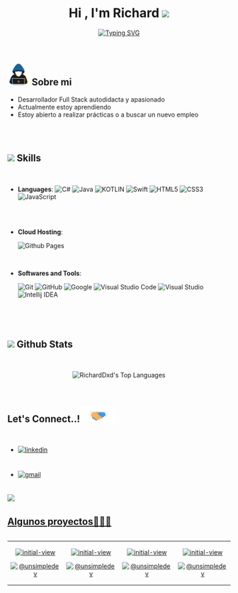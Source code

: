 
<h1 align="center"><b>Hi , I'm Richard </b><img src="https://media.giphy.com/media/hvRJCLFzcasrR4ia7z/giphy.gif" width="35"></h1>
<!--  -->
<p align="center">
  <a href="https://git.io/typing-svg"><img src="https://readme-typing-svg.herokuapp.com?font=Fira+Code&size=25&pause=1000&color=1DA737&background=17144800&center=true&width=435&lines=Hello%2C+World!;Richard+Landa;%3C3" alt="Typing SVG" /></a>
</p>


<br>



	
## <picture><img src = "https://github.com/0xAbdulKhalid/0xAbdulKhalid/raw/main/assets/mdImages/about_me.gif" width = 50px></picture> **Sobre mi**


- Desarrollador Full Stack autodidacta y apasionado
- Actualmente estoy aprendiendo 
- Estoy abierto a realizar prácticas o a buscar un nuevo empleo

<br><br>


## <img src="https://media2.giphy.com/media/QssGEmpkyEOhBCb7e1/giphy.gif?cid=ecf05e47a0n3gi1bfqntqmob8g9aid1oyj2wr3ds3mg700bl&rid=giphy.gif" width ="25"><b> Skills</b>
<br>

<p align="center">

- **Languages**:
    ![C#](https://img.shields.io/badge/c%23-%23239120.svg?style=for-the-badge&logo=csharp&logoColor=white)
    ![Java](https://img.shields.io/badge/java-%23ED8B00.svg?style=for-the-badge&logo=openjdk&logoColor=white)
    ![KOTLIN](https://img.shields.io/badge/Kotlin-7F52FF?style=for-the-badge&logo=Kotlin&logoColor=white)
    ![Swift](https://img.shields.io/badge/swift-F54A2A?style=for-the-badge&logo=swift&logoColor=white)
    ![HTML5](https://img.shields.io/badge/HTML5%20-%23E34F26.svg?style=for-the-badge&logo=html5&logoColor=white)
    ![CSS3](https://img.shields.io/badge/css3-%231572B6.svg?style=for-the-badge&logo=css3&logoColor=white)
    ![JavaScript](https://img.shields.io/badge/JavaScript%20-%23F7DF1E.svg?style=for-the-badge&logo=javascript&logoColor=black)

<br>   


<br>

- **Cloud Hosting**:

    ![Github Pages](https://img.shields.io/badge/GitHub%20Pages-%23327FC7.svg?style=for-the-badge&logo=github&logoColor=white)
    
<br>

- **Softwares and Tools**:

    ![Git](https://img.shields.io/badge/git-%23F05033.svg?style=for-the-badge&logo=git&logoColor=white)
    ![GitHub](https://img.shields.io/badge/github-%23121011.svg?style=for-the-badge&logo=github&logoColor=white)
    ![Google](https://img.shields.io/badge/google-%234285F4.svg?style=for-the-badge&logo=google&logoColor=white)
    ![Visual Studio Code](https://img.shields.io/badge/Visual%20Studio%20Code-0078d7.svg?style=for-the-badge&logo=visual-studio-code&logoColor=white)
    ![Visual Studio](https://img.shields.io/badge/Visual%20Studio-5C2D91.svg?style=for-the-badge&logo=visual-studio&logoColor=white)
    ![Intellij IDEA](https://img.shields.io/badge/Intellij%20Idea-000?logo=intellij-idea&style=for-the-badge)
    

<br>
</p>

<br>


## <img src="https://media.giphy.com/media/iY8CRBdQXODJSCERIr/giphy.gif" width="35"><b> Github Stats </b>
<br>

<div align="center">

<!--- stats & Trophy (start) -->
![RichardDxd's Top Languages](https://github-readme-stats.vercel.app/api/top-langs/?username=RichardDxd&theme=vue-dark&show_icons=true&hide_border=true&layout=compact)
<!--- stats (end) -->

</a>
</div>

<br>

## <b> Let's Connect..!</b><img src="https://github.com/0xAbdulKhalid/0xAbdulKhalid/raw/main/assets/mdImages/handshake.gif" width ="80">
<br>
<div align='left'>

<ul>

<li>
<a href="www.linkedin.com/in/richard-enrique-landa-amao-414a15359" target="_blank">
<img src="https://img.shields.io/badge/Linkedin:  Richard-%2300acee.svg?color=405DE6" alt=linkedin style="margin-bottom: 5px;"
</a>
</li>

<br>

<br>

<li>
<a href="landa.richarddev@gmail.com" target="_blank">
<img src="https://img.shields.io/badge/Gmail-D14836?style=for-the-badge&logo=gmail&logoColor=white" alt=gmail style="margin-bottom: 5px;"
</a>
</li>
	
</ul>
</div>

<br>
<img src="https://user-images.githubusercontent.com/73097560/115834477-dbab4500-a447-11eb-908a-139a6edaec5c.gif">
<br>

<div align='center'>

</div>
<div id="proyectos">
<h2 >Algunos proyectos👨🏻‍💻</h2>

<table align="left" >
<tr border="none">
<!--- 1 proyects -->
  <td width="25%" align="center">
    <p align="center">
	<a href='https://postimg.cc/ts54jjfv' target='_blank'><img src='https://i.postimg.cc/0NgM75Cv/initial-view.png' border='0' alt='initial-view'/></a>
      </p>
    <p align="center">
	    <a href="https://github.com/RichardDxd/Store-Swift" target="blank"><img align="center" src="https://img.shields.io/badge/GitHub-100000?style=for-the-badge&logo=github&logoColor=white" alt="@unsimpledev" /></a>
     <a href="https://youtu.be/rISmdhlhOPM" title="Go to Source">
         
</td>
<!--- 2 proyects -->
<td width="25%" align="center">
    <p align="center">
	<a href='https://postimg.cc/JtrFtWsC' target='_blank'><img src='https://i.postimg.cc/ryx2nVcs/initial-view.png' border='0' alt='initial-view'/></a>
      </p>
    <p align="center">
	    <a href="https://github.com/RichardDxd/PedidosSegracsa" target="blank"><img align="center" src="https://img.shields.io/badge/GitHub-100000?style=for-the-badge&logo=github&logoColor=white" alt="@unsimpledev" /></a>
     <a href="https://youtu.be/rISmdhlhOPM" title="Go to Source">   
</td>
  <!--- 3 proyects -->
  <td width="25%" align="center">
   <p align="center">
	<a href='https://postimg.cc/ts54jjfv' target='_blank'><img src='https://i.postimg.cc/0NgM75Cv/initial-view.png' border='0' alt='initial-view'/></a>
      </p>
    <p align="center">
	    <a href="https://github.com/unsimpledev/ProyectoNotificaciones" target="blank"><img align="center" src="https://img.shields.io/badge/GitHub-100000?style=for-the-badge&logo=github&logoColor=white" alt="@unsimpledev" /></a>
     <a href="https://youtu.be/rISmdhlhOPM" title="Go to Source">
</td>
<!--- 4 proyects-->
   <td width="25%" align="center">
    <p align="center">
	<a href='https://postimg.cc/ts54jjfv' target='_blank'><img src='https://i.postimg.cc/0NgM75Cv/initial-view.png' border='0' alt='initial-view'/></a>
      </p>
    <p align="center">
	    <a href="https://github.com/unsimpledev/ProyectoNotificaciones" target="blank"><img align="center" src="https://img.shields.io/badge/GitHub-100000?style=for-the-badge&logo=github&logoColor=white" alt="@unsimpledev" /></a>
     <a href="https://youtu.be/rISmdhlhOPM" title="Go to Source">
</td>
  
</tr>
</table>
  </div>
<br>
<br><br>
<br>
<br><br><br>
<br><br>
<br>
<br>
